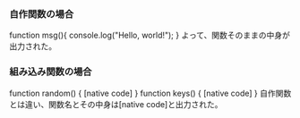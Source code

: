 ### 自作関数の場合
function msg(){
    console.log("Hello, world!");
}
よって、関数そのままの中身が出力された。

### 組み込み関数の場合
function random() { [native code] }
function keys() { [native code] }
自作関数とは違い、関数名とその中身は[native code]と出力された。